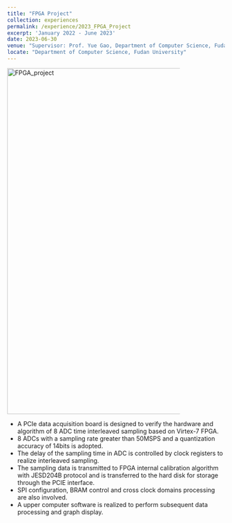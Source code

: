```yaml
---
title: "FPGA Project"
collection: experiences
permalink: /experience/2023_FPGA_Project
excerpt: 'January 2022 - June 2023'
date: 2023-06-30
venue: "Supervisor: Prof. Yue Gao, Department of Computer Science, Fudan University"
locate: "Department of Computer Science, Fudan University"
---
```


<img src="https://fzh1996.github.io/images/FPGA_project.png" alt="FPGA_project" width="1000" height="800" style="max-width: 400px" class="left" data-proofer-ignore>
  
  - A PCIe data acquisition board is designed to verify the hardware and algorithm of 8 ADC time interleaved sampling based on Virtex-7 FPGA.
  - 8 ADCs with a sampling rate greater than 50MSPS and a quantization accuracy of 14bits is adopted. 
  - The delay of the sampling time in ADC is controlled by clock registers to realize interleaved sampling.  
  - The sampling data is transmitted to FPGA internal calibration algorithm with JESD204B protocol and is transferred to the hard disk for storage through the PCIE interface.
  - SPI configuration, BRAM control and cross clock domains processing are also involved.
  - A upper computer software is realized to perform subsequent data processing and graph display.
